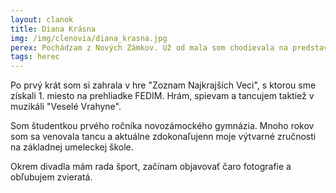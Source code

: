 ```yaml
---
layout: clanok
title: Diana Krásna
img: /img/clenovia/diana_krasna.jpg
perex: Pochádzam z Nových Zámkov. Už od mala som chodievala na predstavenia paradoxu (ako divák samozrejme) a aj preto ma teší, že som od leta 2022 jeho súčasťou. 
tags: herec
---
```


Po prvý krát som si zahrala v hre "Zoznam Najkrajších Veci", s ktorou sme získali 1. miesto na prehliadke FEDIM. Hrám, spievam a tancujem taktiež v muzikáli "Veselé Vrahyne".

Som študentkou prvého ročníka novozámockého gymnázia. Mnoho rokov som sa venovala tancu a aktuálne zdokonaľujenn moje výtvarné zručnosti na základnej umeleckej škole.

Okrem divadla mám rada šport, začínam objavovať čaro fotografie a obľubujem zvieratá.